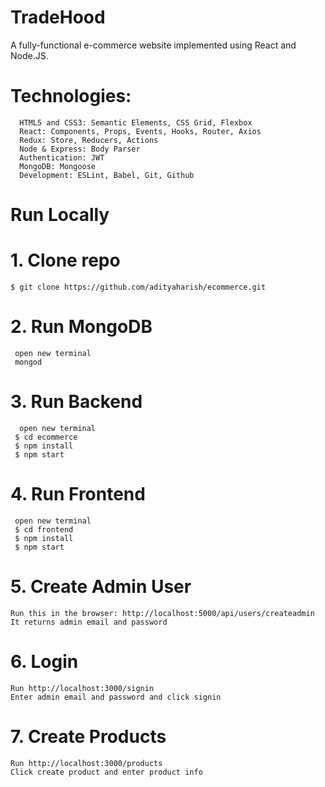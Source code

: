 # TradeHood
A fully-functional e-commerce website implemented using React and Node.JS.

# Technologies:
      HTML5 and CSS3: Semantic Elements, CSS Grid, Flexbox
      React: Components, Props, Events, Hooks, Router, Axios
      Redux: Store, Reducers, Actions
      Node & Express: Body Parser
      Authentication: JWT
      MongoDB: Mongoose
      Development: ESLint, Babel, Git, Github

# Run Locally


# 1. Clone repo
    $ git clone https://github.com/adityaharish/ecommerce.git

# 2. Run MongoDB
     open new terminal
     mongod

# 3. Run Backend
      open new terminal
     $ cd ecommerce
     $ npm install
     $ npm start

# 4. Run Frontend
     open new terminal
     $ cd frontend
     $ npm install
     $ npm start

# 5. Create Admin User
    Run this in the browser: http://localhost:5000/api/users/createadmin
    It returns admin email and password

# 6. Login
    Run http://localhost:3000/signin
    Enter admin email and password and click signin

# 7. Create Products
    Run http://localhost:3000/products
    Click create product and enter product info 
 
